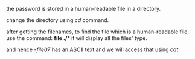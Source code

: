 the password is stored in a human-readable file in a directory.

change the directory using _cd_ command.

after getting the filenames, to find the file which is a human-readable file, use the command: **file ./***
it will display all the files' type.

and hence _-file07_ has an ASCII text and we will access that using _cat_.
